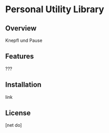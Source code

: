 # Personal Utility Library

## Overview
Knepfl und Pause

## Features
???

## Installation
link

## License
[net do]
